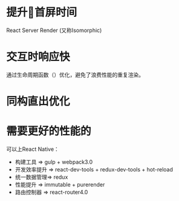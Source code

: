 # 提升首屏时间

React Server Render (又称Isomorphic)

# 交互时响应快

通过生命周期函数（）优化，避免了浪费性能的重复渲染。

# 同构直出优化

# 需要更好的性能的

可以上React Native：
* 构建工具 => gulp + webpack3.0
* 开发效率提升 => react-dev-tools + redux-dev-tools + hot-reload
* 统一数据管理=> redux
* 性能提升 => immutable + purerender
* 路由控制器 => react-router4.0